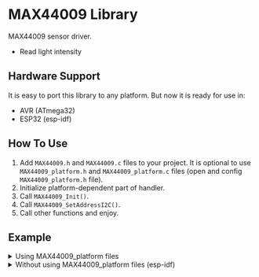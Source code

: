 # MAX44009 Library
MAX44009 sensor driver.
- Read light intensity 


## Hardware Support
It is easy to port this library to any platform. But now it is ready for use in:
- AVR (ATmega32)
- ESP32 (esp-idf)

## How To Use
1. Add `MAX44009.h` and `MAX44009.c` files to your project.  It is optional to use `MAX44009_platform.h` and `MAX44009_platform.c` files (open and config `MAX44009_platform.h` file).
2. Initialize platform-dependent part of handler.
4. Call `MAX44009_Init()`.
5. Call `MAX44009_SetAddressI2C()`.
6. Call other functions and enjoy.

## Example
<details>
<summary>Using MAX44009_platform files</summary>

```c
#include <stdio.h>
#include "MAX44009.h"
#include "MAX44009_platform.h"

int main(void)
{
  MAX44009_Handler_t Handler;
  MAX44009_Sample_t  Sample;

  MAX44009_Platform_Init(&Handler);
  MAX44009_Init(&Handler);
  MAX44009_SetAddressI2C(&Handler, 0);

  while (1)
  {
    MAX44009_ReadSample(&Handler, &Sample);
    printf("Light Intensity: %fLux\r\n\r\n",
           Sample.Lux);
  }

  MAX44009_DeInit(&Handler);
  return 0;
}
```
</details>


<details>
<summary>Without using MAX44009_platform files (esp-idf)</summary>

```c
#include <stdio.h>
#include <stdint.h>
#include "sdkconfig.h"
#include "esp_system.h"
#include "esp_err.h"
#include "driver/i2c.h"
#include "driver/gpio.h"
#include "freertos/FreeRTOS.h"
#include "MAX44009.h"

#define MAX44009_I2C_NUM   I2C_NUM_1
#define MAX44009_I2C_RATE  100000
#define MAX44009_SCL_GPIO  GPIO_NUM_13
#define MAX44009_SDA_GPIO  GPIO_NUM_14

int8_t
MAX44009_Platform_Init(void)
{
  i2c_config_t conf = {0};
  conf.mode = I2C_MODE_MASTER;
  conf.sda_io_num = MAX44009_SDA_GPIO;
  conf.sda_pullup_en = GPIO_PULLUP_DISABLE;
  conf.scl_io_num = MAX44009_SCL_GPIO;
  conf.scl_pullup_en = GPIO_PULLUP_DISABLE;
  conf.master.clk_speed = MAX44009_I2C_RATE;
  if (i2c_param_config(MAX44009_I2C_NUM, &conf) != ESP_OK)
    return -1;
  if (i2c_driver_install(MAX44009_I2C_NUM, conf.mode, 0, 0, 0) != ESP_OK)
    return -1;
  return 0;
}

int8_t
MAX44009_Platform_DeInit(void)
{
  i2c_driver_delete(MAX44009_I2C_NUM);
  gpio_reset_pin(MAX44009_SDA_GPIO);
  gpio_reset_pin(MAX44009_SCL_GPIO);
  return 0;
}

int8_t
MAX44009_Platform_Send(uint8_t Address, uint8_t *Data, uint8_t DataLen)
{
  i2c_cmd_handle_t MAX44009_i2c_cmd_handle = 0;
  Address <<= 1;
  Address &= 0xFE;

  MAX44009_i2c_cmd_handle = i2c_cmd_link_create();
  i2c_master_start(MAX44009_i2c_cmd_handle);
  i2c_master_write(MAX44009_i2c_cmd_handle, &Address, 1, 1);
  i2c_master_write(MAX44009_i2c_cmd_handle, Data, DataLen, 1);
  i2c_master_stop(MAX44009_i2c_cmd_handle);
  if (i2c_master_cmd_begin(MAX44009_I2C_NUM, MAX44009_i2c_cmd_handle, 1000 / portTICK_RATE_MS) != ESP_OK)
  {
    i2c_cmd_link_delete(MAX44009_i2c_cmd_handle);
    return -1;
  }
  i2c_cmd_link_delete(MAX44009_i2c_cmd_handle);
  return 0;
}

int8_t
MAX44009_Platform_Receive(uint8_t Address, uint8_t *Data, uint8_t DataLen)
{
  i2c_cmd_handle_t MAX44009_i2c_cmd_handle = 0;
  Address <<= 1;
  Address |= 0x01;

  MAX44009_i2c_cmd_handle = i2c_cmd_link_create();
  i2c_master_start(MAX44009_i2c_cmd_handle);
  i2c_master_write(MAX44009_i2c_cmd_handle, &Address, 1, 1);
  i2c_master_read(MAX44009_i2c_cmd_handle, Data, DataLen, I2C_MASTER_LAST_NACK);
  i2c_master_stop(MAX44009_i2c_cmd_handle);
  if (i2c_master_cmd_begin(MAX44009_I2C_NUM, MAX44009_i2c_cmd_handle, 1000 / portTICK_RATE_MS) != ESP_OK)
  {
    i2c_cmd_link_delete(MAX44009_i2c_cmd_handle);
    return -1;
  }
  i2c_cmd_link_delete(MAX44009_i2c_cmd_handle);
  return 0;
}


int main(void)
{
  MAX44009_Handler_t Handler;
  MAX44009_Sample_t  Sample;

  Handler.PlatformInit    = MAX44009_Platform_Init;
  Handler.PlatformDeInit  = MAX44009_Platform_DeInit;
  Handler.PlatformSend    = MAX44009_Platform_Send;
  Handler.PlatformReceive = MAX44009_Platform_Receive;

  MAX44009_Init(&Handler);
  MAX44009_SetAddressI2C(&Handler, 0);

  while (1)
  {
    MAX44009_ReadSample(&Handler, &Sample);
    printf("Light Intensity: %fLux\r\n\r\n",
           Sample.Lux);
  }

  MAX44009_DeInit(&Handler);
  return 0;
}
```
</details>

